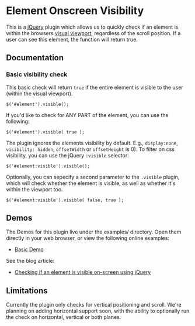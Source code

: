 Element Onscreen Visibility
===========================

This is a [jQuery](http://jquery.com/) plugin which allows us to quickly check if an element
is within the browsers [visual viewport](http://www.quirksmode.org/mobile/viewports.html),
regardless of the scroll position. If a user can see this element, the function will return true.


Documentation
-------------
### Basic visibility check

This basic check will return `true` if the entire element is visible to the user (within the visual viewport).

	$('#element').visible();

If you'd like to check for ANY PART of the element, you can use the following:

	$('#element').visible( true );

The plugin ignores the elements visibility by default. E.g., `display:none`, `visibility: hidden`, `offsetWidth` or `offsetHeight` is 0).
To filter on css visibility, you can use the jQuery `:visible` selector:

	$('#element:visible').visible();

Optionally, you can sepecify a second parameter to the `.visible` plugin, which will check whether the element is visible, as well as
whether it's within the viewport too.

	$('#element:visible').visible( false, true );


Demos
-----

The Demos for this plugin live under the examples/ directory. Open them directly in your web browser, or view the following online examples:

- [Basic Demo](http://opensource.teamdf.com/visible/examples/demo-basic.html)

See the blog article:

- [Checking if an element is visible on-screen using jQuery](http://www.teamdf.com/web/jquery-element-onscreen-visibility/194/)


Limitations
-----------

Currently the plugin only checks for vertical positioning and scroll. We're planning on adding horizontal support soon,
with the ability to optionally run the check on horizontal, vertical or both planes.
